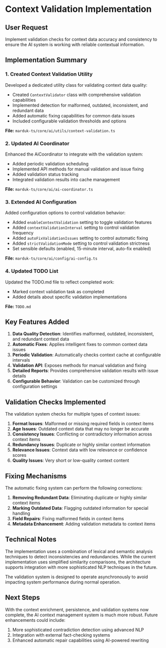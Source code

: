 # Context Validation Implementation

## User Request
Implement validation checks for context data accuracy and consistency to ensure the AI system is working with reliable contextual information.

## Implementation Summary

### 1. Created Context Validation Utility

Developed a dedicated utility class for validating context data quality:

- Created `ContextValidator` class with comprehensive validation capabilities
- Implemented detection for malformed, outdated, inconsistent, and redundant data
- Added automatic fixing capabilities for common data issues
- Included configurable validation thresholds and options

**File:** `marduk-ts/core/ai/utils/context-validation.ts`

### 2. Updated AI Coordinator

Enhanced the AiCoordinator to integrate with the validation system:

- Added periodic validation scheduling
- Implemented API methods for manual validation and issue fixing
- Added validation status tracking
- Integrated validation results into cache management

**File:** `marduk-ts/core/ai/ai-coordinator.ts`

### 3. Extended AI Configuration

Added configuration options to control validation behavior:

- Added `enableContextValidation` setting to toggle validation features
- Added `contextValidationInterval` setting to control validation frequency
- Added `autoFixValidationIssues` setting to control automatic fixing
- Added `strictValidationMode` setting to control validation strictness
- Set sensible defaults (enabled, 15-minute interval, auto-fix enabled)

**File:** `marduk-ts/core/ai/config/ai-config.ts`

### 4. Updated TODO List

Updated the TODO.md file to reflect completed work:

- Marked context validation task as completed
- Added details about specific validation implementations

**File:** `TODO.md`

## Key Features Added

1. **Data Quality Detection**: Identifies malformed, outdated, inconsistent, and redundant context data
2. **Automatic Fixes**: Applies intelligent fixes to common context data issues
3. **Periodic Validation**: Automatically checks context cache at configurable intervals
4. **Validation API**: Exposes methods for manual validation and fixing
5. **Detailed Reports**: Provides comprehensive validation results with issue details
6. **Configurable Behavior**: Validation can be customized through configuration settings

## Validation Checks Implemented

The validation system checks for multiple types of context issues:

1. **Format Issues**: Malformed or missing required fields in context items
2. **Age Issues**: Outdated context data that may no longer be accurate
3. **Consistency Issues**: Conflicting or contradictory information across context items
4. **Redundancy Issues**: Duplicate or highly similar context information
5. **Relevance Issues**: Context data with low relevance or confidence scores
6. **Quality Issues**: Very short or low-quality context content

## Fixing Mechanisms

The automatic fixing system can perform the following corrections:

1. **Removing Redundant Data**: Eliminating duplicate or highly similar context items
2. **Marking Outdated Data**: Flagging outdated information for special handling
3. **Field Repairs**: Fixing malformed fields in context items
4. **Metadata Enhancement**: Adding validation metadata to context items

## Technical Notes

The implementation uses a combination of lexical and semantic analysis techniques to detect inconsistencies and redundancies. While the current implementation uses simplified similarity comparisons, the architecture supports integration with more sophisticated NLP techniques in the future.

The validation system is designed to operate asynchronously to avoid impacting system performance during normal operation.

## Next Steps

With the context enrichment, persistence, and validation systems now complete, the AI context management system is much more robust. Future enhancements could include:

1. More sophisticated contradiction detection using advanced NLP
2. Integration with external fact-checking systems
3. Enhanced automatic repair capabilities using AI-powered rewriting
